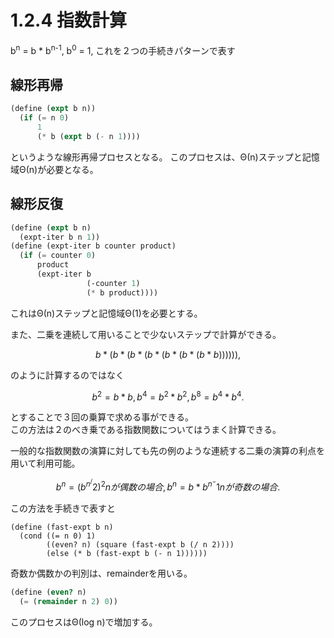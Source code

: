 # 1.2.4 指数計算

b<sup>n</sup> = b * b<sup>n-1</sup>,
b<sup>0</sup> = 1,
これを２つの手続きパターンで表す
## 線形再帰
```Scheme
(define (expt b n))
  (if (= n 0)
      1
      (* b (expt b (- n 1))))
```

というような線形再帰プロセスとなる。
このプロセスは、Θ(n)ステップと記憶域Θ(n)が必要となる。

## 線形反復

```Scheme
(define (expt b n)
  (expt-iter b n 1))
(define (expt-iter b counter product)
  (if (= counter 0)
      product
      (expt-iter b
                 (-counter 1)
                 (* b product))))
```

これはΘ(n)ステップと記憶域Θ(1)を必要とする。  


また、二乗を連続して用いることで少ないステップで計算ができる。  

```math
b*(b*(b*(b*(b*(b*(b*b)))))),
```

のように計算するのではなく

```math
b^2=b*b,
b^4=b^2*b^2,
b^8=b^4*b^4.
```

とすることで３回の乗算で求める事ができる。  
この方法は２のべき乗である指数関数についてはうまく計算できる。  

一般的な指数関数の演算に対しても先の例のような連続する二乗の演算の利点を用いて利用可能。

```math
b^n = (b^n ^/2)^2 nが偶数の場合,
b^n = b * b^n ^-1 nが奇数の場合.
```

この方法を手続きで表すと

```Sheme
(define (fast-expt b n)
  (cond ((= n 0) 1)
        ((even? n) (square (fast-expt b (/ n 2))))
        (else (* b (fast-expt b (- n 1))))))
```

奇数か偶数かの判別は、remainderを用いる。

```Scheme
(define (even? n)
  (= (remainder n 2) 0))
```

このプロセスはΘ(log n)で増加する。
